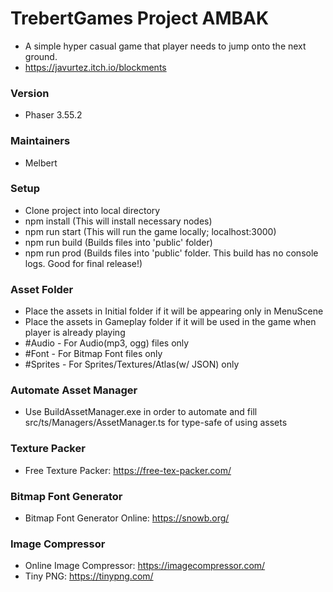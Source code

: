 # TrebertGames Project AMBAK
* A simple hyper casual game that player needs to jump onto the next ground.
* https://javurtez.itch.io/blockments

### Version
* Phaser 3.55.2

### Maintainers
* Melbert

### Setup
* Clone project into local directory
* npm install (This will install necessary nodes)
* npm run start (This will run the game locally; localhost:3000)
* npm run build (Builds files into 'public' folder)
* npm run prod (Builds files into 'public' folder. This build has no console logs. Good for final release!)

### Asset Folder
* Place the assets in Initial folder if it will be appearing only in MenuScene
* Place the assets in Gameplay folder if it will be used in the game when player is already playing
* #Audio - For Audio(mp3, ogg) files only
* #Font - For Bitmap Font files only
* #Sprites - For Sprites/Textures/Atlas(w/ JSON) only

### Automate Asset Manager
* Use BuildAssetManager.exe in order to automate and fill src/ts/Managers/AssetManager.ts for type-safe of using assets

### Texture Packer
* Free Texture Packer: https://free-tex-packer.com/

### Bitmap Font Generator
* Bitmap Font Generator Online: https://snowb.org/

### Image Compressor
* Online Image Compressor: https://imagecompressor.com/
* Tiny PNG: https://tinypng.com/
